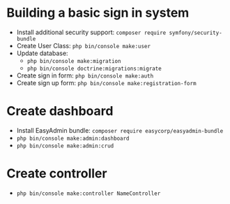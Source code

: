# Building a basic sign in system

- Install additional security support: ```composer require symfony/security-bundle```
- Create User Class: ```php bin/console make:user```
- Update database:
  - ```php bin/console make:migration```
  - ```php bin/console doctrine:migrations:migrate```
- Create sign in form: ```php bin/console make:auth```
- Create sign up form: ```php bin/console make:registration-form```

# Create dashboard

- Install EasyAdmin bundle: ```composer require easycorp/easyadmin-bundle```
- ```php bin/console make:admin:dashboard```
- ```php bin/console make:admin:crud```

# Create controller
- ```php bin/console make:controller NameController```
